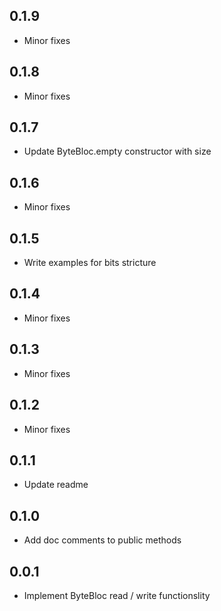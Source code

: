 ## 0.1.9
* Minor fixes

## 0.1.8
* Minor fixes

## 0.1.7
* Update ByteBloc.empty constructor with size

## 0.1.6
* Minor fixes

## 0.1.5
* Write examples for bits stricture

## 0.1.4
* Minor fixes

## 0.1.3
* Minor fixes

## 0.1.2
* Minor fixes

## 0.1.1
* Update readme

## 0.1.0
* Add doc comments to public methods

## 0.0.1
* Implement ByteBloc read / write functionslity
